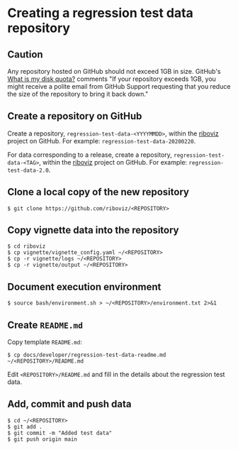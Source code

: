 # Creating a regression test data repository

## Caution

Any repository hosted on GitHub should not exceed 1GB in size. GitHub's [What is my disk quota?](https://help.github.com/en/github/managing-large-files/what-is-my-disk-quota) comments "If your repository exceeds 1GB, you might receive a polite email from GitHub Support requesting that you reduce the size of the repository to bring it back down."

## Create a repository on GitHub

Create a repository, `regression-test-data-<YYYYMMDD>`, within the [riboviz](https://github.com/riboviz) project on GitHub. For example: `regression-test-data-20200220`.

For data corresponding to a release, create a repository, `regression-test-data-<TAG>`, within the [riboviz](https://github.com/riboviz) project on GitHub. For example: `regression-test-data-2.0`.


## Clone a local copy of the new repository

```console
$ git clone https://github.com/riboviz/<REPOSITORY>
```

## Copy vignette data into the repository

```console
$ cd riboviz
$ cp vignette/vignette_config.yaml ~/<REPOSITORY>
$ cp -r vignette/logs ~/<REPOSITORY>
$ cp -r vignette/output ~/<REPOSITORY>
```

## Document execution environment

```console
$ source bash/environment.sh > ~/<REPOSITORY>/environment.txt 2>&1
```

## Create `README.md`

Copy template `README.md`:

```console
$ cp docs/developer/regression-test-data-readme.md ~/<REPOSITORY>/README.md
```

Edit `<REPOSITORY>/README.md` and fill in the details about the regression test data.

## Add, commit and push data

```console
$ cd ~/<REPOSITORY>
$ git add .
$ git commit -m "Added test data"
$ git push origin main
```

